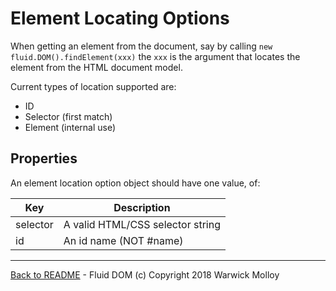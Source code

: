 # Element Locating Options

When getting an element from the document, say by calling
`new fluid.DOM().findElement(xxx)` the `xxx` is the argument
that locates the element from the HTML document model.

Current types of location supported are:
- ID
- Selector (first match)
- Element (internal use)

## Properties
An element location option object should have one value, of:

| Key     | Description |
|---------|-------------|
|selector | A valid HTML/CSS selector string |
|id       | An id name (NOT #name) |


----
[Back to README](./README.md) - Fluid DOM (c) Copyright 2018 Warwick Molloy
